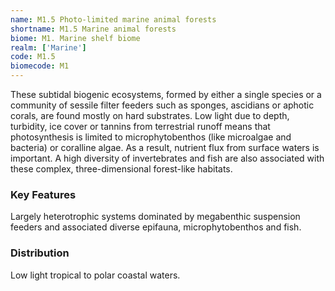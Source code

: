 ```yaml
---
name: M1.5 Photo-limited marine animal forests
shortname: M1.5 Marine animal forests
biome: M1. Marine shelf biome
realm: ['Marine']
code: M1.5
biomecode: M1
---
```


These subtidal biogenic ecosystems, formed by either a single species or a community of sessile filter feeders such as sponges, ascidians or aphotic corals, are found mostly on hard substrates.  Low light due to depth, turbidity, ice cover or tannins from terrestrial runoff means that photosynthesis is limited to microphytobenthos (like microalgae and bacteria) or coralline algae. As a result, nutrient flux from surface waters is important. A high diversity of invertebrates and fish are also associated with these complex, three-dimensional forest-like habitats.

### Key Features

Largely heterotrophic systems dominated by megabenthic suspension feeders and associated diverse epifauna, microphytobenthos and fish.

### Distribution

Low light tropical to polar coastal waters.
